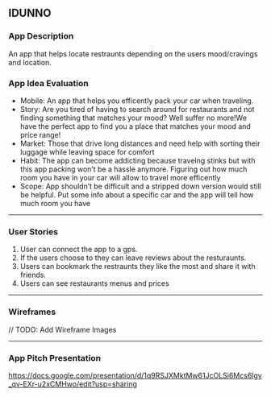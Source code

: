 ## IDUNNO

### App Description
An app that helps locate restraunts depending on the users mood/cravings and location.

### App Idea Evaluation

- Mobile: An app that helps you efficently pack your car when traveling.
- Story: Are you tired of having to search around for restaurants and not finding something that matches your mood? Well suffer no more!We have the perfect app to find you a place that matches your mood and price range!
- Market: Those that drive long distances and need help with sorting their luggage while leaving space for comfort
- Habit: The app can become addicting because travelng stinks but with this app packing won’t be a hassle anymore. Figuring out how much room you have in your car will allow to travel more efficently
- Scope: App shouldn’t be difficult and a stripped down version would still be helpful. Put some info about a specific car and the app will tell how much room you have

---

### User Stories
1. User can connect the app to a gps.
2. If the users choose to they can leave reviews about the resturaunts.
3. Users can bookmark the restraunts they like the most and share it with friends.
4. Users can see restaurants menus and prices

---

### Wireframes
// TODO: Add Wireframe Images

---

### App Pitch Presentation
https://docs.google.com/presentation/d/1q9RSJXMktMw61JcOLSi6Mcs6lgy_qv-EXr-u2xCMHwo/edit?usp=sharing
